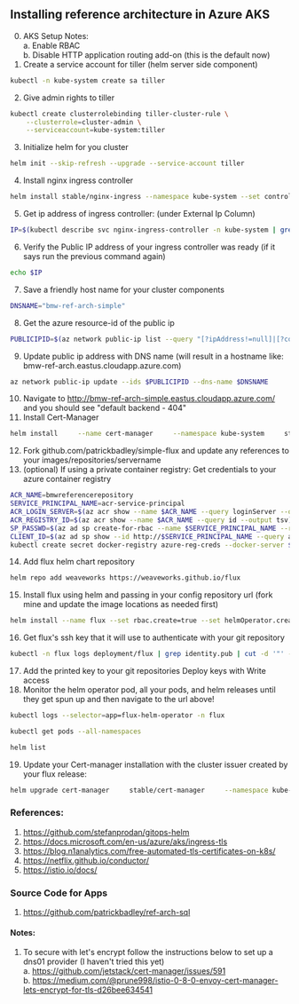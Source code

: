 ## Installing reference architecture in Azure AKS ##

0. AKS Setup Notes:  
  a. Enable RBAC  
  b. Disable HTTP application routing add-on (this is the default now)
1. Create a service account for tiller (helm server side component)
```bash
kubectl -n kube-system create sa tiller
```
2. Give admin rights to tiller
```bash
kubectl create clusterrolebinding tiller-cluster-rule \
	--clusterrole=cluster-admin \
	--serviceaccount=kube-system:tiller 
```
3. Initialize helm for you cluster
```bash
helm init --skip-refresh --upgrade --service-account tiller
```
4. Install nginx ingress controller
```bash
helm install stable/nginx-ingress --namespace kube-system --set controller.replicaCount=2 --name=nginx-ingress
```
5. Get ip address of ingress controller: (under External Ip Column)
```bash
IP=$(kubectl describe svc nginx-ingress-controller -n kube-system | grep "LoadBalancer Ingress:   " | cut -d':' -f 2 | tr -d ' ')
```
6. Verify the Public IP address of your ingress controller was ready (if it says <pending> run the previous command again)
```bash
echo $IP
```
7. Save a friendly host name for your cluster components
```bash
DNSNAME="bmw-ref-arch-simple"
```
8. Get the azure resource-id of the public ip
```bash
PUBLICIPID=$(az network public-ip list --query "[?ipAddress!=null]|[?contains(ipAddress, '$IP')].[id]" --output tsv)
```
9. Update public ip address with DNS name (will result in a hostname like: bmw-ref-arch.eastus.cloudapp.azure.com)
```bash
az network public-ip update --ids $PUBLICIPID --dns-name $DNSNAME
```
10. Navigate to http://bmw-ref-arch-simple.eastus.cloudapp.azure.com/ and you should see "default backend - 404"
11. Install Cert-Manager
```bash
helm install     --name cert-manager     --namespace kube-system     stable/cert-manager
```
12. Fork github.com/patrickbadley/simple-flux and update any references to your images/repositories/servername
13. (optional) If using a private container registry: Get credentials to your azure container registry
```bash
ACR_NAME=bmwreferencerepository
SERVICE_PRINCIPAL_NAME=acr-service-principal
ACR_LOGIN_SERVER=$(az acr show --name $ACR_NAME --query loginServer --output tsv)
ACR_REGISTRY_ID=$(az acr show --name $ACR_NAME --query id --output tsv)
SP_PASSWD=$(az ad sp create-for-rbac --name $SERVICE_PRINCIPAL_NAME --role Reader --scopes $ACR_REGISTRY_ID --query password --output tsv)
CLIENT_ID=$(az ad sp show --id http://$SERVICE_PRINCIPAL_NAME --query appId --output tsv)
kubectl create secret docker-registry azure-reg-creds --docker-server $ACR_NAME.azurecr.io --docker-username $CLIENT_ID --docker-password $SP_PASSWD --docker-email myemail@email.com
```
14. Add flux helm chart repository
```bash
helm repo add weaveworks https://weaveworks.github.io/flux
```
15. Install flux using helm and passing in your config repository url (fork mine and update the image locations as needed first)
```bash
helm install --name flux --set rbac.create=true --set helmOperator.create=true --set git.url=ssh://git@github.com/patrickbadley/simple-flux --set git.pollInterval=1m --namespace flux weaveworks/flux
```
16. Get flux's ssh key that it will use to authenticate with your git repository
```bash
kubectl -n flux logs deployment/flux | grep identity.pub | cut -d '"' -f2
```
17. Add the printed key to your git repositories Deploy keys with Write access
18. Monitor the helm operator pod, all your pods, and helm releases until they get spun up and then navigate to the url above!
```bash
kubectl logs --selector=app=flux-helm-operator -n flux
```
```bash
kubectl get pods --all-namespaces
```
```bash
helm list
```
19. Update your Cert-manager installation with the cluster issuer created by your flux release:
```bash
helm upgrade cert-manager     stable/cert-manager     --namespace kube-system     --set ingressShim.defaultIssuerName=letsencrypt-prod --set ingressShim.defaultIssuerKind=ClusterIssuer
```

### References: ###
1. https://github.com/stefanprodan/gitops-helm
2. https://docs.microsoft.com/en-us/azure/aks/ingress-tls
3. https://blog.n1analytics.com/free-automated-tls-certificates-on-k8s/
4. https://netflix.github.io/conductor/
5. https://istio.io/docs/

### Source Code for Apps ###
1. https://github.com/patrickbadley/ref-arch-sql

#### Notes: ####
1. To secure with let's encrypt follow the instructions below to set up a dns01 provider (I haven't tried this yet)  
  a. https://github.com/jetstack/cert-manager/issues/591  
  b. https://medium.com/@prune998/istio-0-8-0-envoy-cert-manager-lets-encrypt-for-tls-d26bee634541
